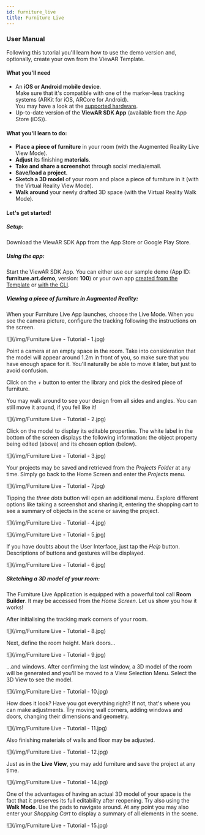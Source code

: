 ```yaml
---
id: furniture_live
title: Furniture Live
---
```


### User Manual

Following this tutorial you'll learn how to use the demo version and, optionally, create your own from the ViewAR Template.

#### What you'll need

- An **iOS or Android mobile device**.  
  Make sure that it's compatible with one of the marker-less tracking systems (ARKit for iOS, ARCore for Android).  
  You may have a look at the [supported hardware](/docs/sdk/advanced_guides/hardware).
- Up-to-date version of the **ViewAR SDK App** (available from the App Store (iOS)).

#### What you'll learn to do:

- **Place a piece of furniture** in your room (with the Augmented Reality Live View Mode).
- **Adjust** its finishing **materials**.
- **Take and share a screenshot** through social media/email.
- **Save/load a project.**
- **Sketch a 3D model** of your room and place a piece of furniture in it (with the Virtual Reality View Mode).
- **Walk around** your newly drafted 3D space (with the Virtual Reality Walk Mode).

#### Let's get started!

##### Setup:

Download the ViewAR SDK App from the App Store or Google Play Store.

##### Using the app:

Start the ViewAR SDK App. You can either use our sample demo (App ID: **furniture.art.demo**, version: **100**) or your own app [created from the Template](/docs/tutorials/furniture_live/app_builder) or [with the CLI](/docs/tutorials/furniture_live/app_builder).

##### Viewing a piece of furniture in Augmented Reality:

When your Furniture Live App launches, choose the Live Mode. When you see the camera picture, configure the tracking following the instructions on the screen.

![](/img/Furniture Live - Tutorial - 1.jpg)

Point a camera at an empty space in the room. Take into consideration that the model will appear around 1.2m in front of you, so make sure that you have enough space for it. You'll naturally be able to move it later, but just to avoid confusion.

Click on the _+_ button to enter the library and pick the desired piece of furniture.

You may walk around to see your design from all sides and angles. You can still move it around, if you fell like it!

![](/img/Furniture Live - Tutorial - 2.jpg)

Click on the model to display its editable properties. The white label in the bottom of the screen displays the following information: the object property being edited (above) and its chosen option (below).

![](/img/Furniture Live - Tutorial - 3.jpg)

Your projects may be saved and retrieved from the _Projects Folder_ at any time. Simply go back to the Home Screen and enter the _Projects_ menu.

![](/img/Furniture Live - Tutorial - 7.jpg)

Tipping the _three dots_ button will open an additional menu. Explore different options like taking a screenshot and sharing it, entering the shopping cart to see a summary of objects in the scene or saving the project.

![](/img/Furniture Live - Tutorial - 4.jpg)

![](/img/Furniture Live - Tutorial - 5.jpg)

If you have doubts about the User Interface, just tap the _Help_ button. Descriptions of buttons and gestures will be displayed.

![](/img/Furniture Live - Tutorial - 6.jpg)

##### Sketching a 3D model of your room:

The Furniture Live Application is equipped with a powerful tool call **Room Builder**. It may be accessed from the _Home Screen_. Let us show you how it works!

After initialising the tracking mark corners of your room.

![](/img/Furniture Live - Tutorial - 8.jpg)

Next, define the room height. Mark doors...

![](/img/Furniture Live - Tutorial - 9.jpg)

...and windows. After confirming the last window, a 3D model of the room will be generated and you'll be moved to a View Selection Menu. Select the 3D View to see the model.

![](/img/Furniture Live - Tutorial - 10.jpg)

How does it look? Have you got everything right? If not, that's where you can make adjustments. Try moving wall corners, adding windows and doors, changing their dimensions and geometry.

![](/img/Furniture Live - Tutorial - 11.jpg)

Also finishing materials of walls and floor may be adjusted.

![](/img/Furniture Live - Tutorial - 12.jpg)

Just as in the **Live View**, you may add furniture and save the project at any time.

![](/img/Furniture Live - Tutorial - 14.jpg)

One of the advantages of having an actual 3D model of your space is the fact that it preserves its full editability after reopening. Try also using the **Walk Mode**. Use the pads to navigate around. At any point you may also enter your _Shopping Cart_ to display a summary of all elements in the scene.

![](/img/Furniture Live - Tutorial - 15.jpg)
